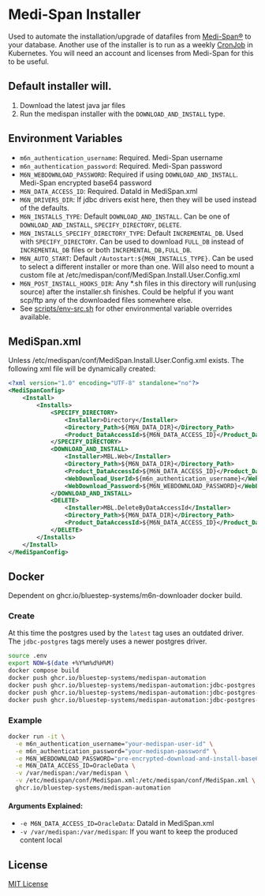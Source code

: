 # Medi-Span Installer

Used to automate the installation/upgrade of datafiles from [Medi-Span®](https://www.wolterskluwer.com/en/solutions/medi-span) to your database.
Another use of the installer is to run as a weekly [CronJob](helm/cronjob/README.md) in Kubernetes. You will need an account and licenses from Medi-Span for this to be useful.

## Default installer will.
1. Download the latest java jar files
1. Run the medispan installer with the `DOWNLOAD_AND_INSTALL` type.
## Environment Variables
- `m6n_authentication_username`: Required. Medi-Span username
- `m6n_authentication_password`: Required. Medi-Span password
- `M6N_WEBDOWNLOAD_PASSWORD`: Required if using `DOWNLOAD_AND_INSTALL`. Medi-Span encrypted base64 password
- `M6N_DATA_ACCESS_ID`: Required. DataId in MediSpan.xml
- `M6N_DRIVERS_DIR`: If jdbc drivers exist here, then they will be used instead of the defaults.
- `M6N_INSTALLS_TYPE`: Default `DOWNLOAD_AND_INSTALL`.  Can be one of `DOWNLOAD_AND_INSTALL`, `SPECIFY_DIRECTORY`, `DELETE`.
- `M6N_INSTALLS_SPECIFY_DIRECTORY_TYPE`: Default `INCREMENTAL_DB`. Used with `SPECIFY_DIRECTORY`. Can be used to download `FULL_DB` instead of `INCREMENTAL_DB` files or both `INCREMENTAL_DB,FULL_DB`.
- `M6N_AUTO_START`: Default `/Autostart:${M6N_INSTALLS_TYPE}`. Can be used to select a different installer or more than one.  Will also need to mount a custom file at /etc/medispan/conf/MediSpan.Install.User.Config.xml
- `M6N_POST_INSTALL_HOOKS_DIR`: Any *.sh files in this directory will run(using source) after the installer.sh finishes. Could be helpful if you want scp/ftp any of the downloaded files somewhere else.
- See [scripts/env-src.sh](scripts/env-src.sh) for other environmental variable overrides available.

## MediSpan.xml
Unless /etc/medispan/conf/MediSpan.Install.User.Config.xml exists. The following xml file will be dynamically created:
```xml
<?xml version="1.0" encoding="UTF-8" standalone="no"?>
<MediSpanConfig>
    <Install>
        <Installs>
            <SPECIFY_DIRECTORY>
                <Installer>Directory</Installer>
                <Directory_Path>${M6N_DATA_DIR}</Directory_Path>
                <Product_DataAccessId>${M6N_DATA_ACCESS_ID}</Product_DataAccessId>
            </SPECIFY_DIRECTORY>
            <DOWNLOAD_AND_INSTALL>
                <Installer>MBL.Web</Installer>
                <Directory_Path>${M6N_DATA_DIR}</Directory_Path>
                <Product_DataAccessId>${M6N_DATA_ACCESS_ID}</Product_DataAccessId>
                <WebDownload_UserId>${m6n_authentication_username}</WebDownload_UserId>
                <WebDownload_Password>${M6N_WEBDOWNLOAD_PASSWORD}</WebDownload_Password>
            </DOWNLOAD_AND_INSTALL>
            <DELETE>
                <Installer>MBL.DeleteByDataAccessId</Installer>
                <Directory_Path>${M6N_DATA_DIR}</Directory_Path>
                <Product_DataAccessId>${M6N_DATA_ACCESS_ID}</Product_DataAccessId>
            </DELETE>
        </Installs>
    </Install>
</MediSpanConfig>
```

## Docker

Dependent on ghcr.io/bluestep-systems/m6n-downloader docker build.

### Create
At this time the postgres used by the `latest` tag uses an outdated driver.
The `jdbc-postgres` tags merely uses a newer postgres driver.
```bash
source .env
export NOW=$(date +%Y%m%d%H%M) 
docker compose build
docker push ghcr.io/bluestep-systems/medispan-automation
docker push ghcr.io/bluestep-systems/medispan-automation:jdbc-postgres
docker push ghcr.io/bluestep-systems/medispan-automation:jdbc-postgres-${NOW}
docker push ghcr.io/bluestep-systems/medispan-automation:jdbc-postgres-${PGVERSION}
```

### Example
```bash
docker run -it \
  -e m6n_authentication_username="your-medispan-user-id" \
  -e m6n_authentication_password="your-medispan-password" \
  -e M6N_WEBDOWNLOAD_PASSWORD="pre-encrypted-download-and-install-base64-password" \
  -e M6N_DATA_ACCESS_ID=OracleData \
  -v /var/medispan:/var/medispan \
  -v /etc/medispan/conf/MediSpan.xml:/etc/medispan/conf/MediSpan.xml \
  ghcr.io/bluestep-systems/medispan-automation
```

#### Arguments Explained:
- `-e M6N_DATA_ACCESS_ID=OracleData`: DataId in MediSpan.xml
- `-v /var/medispan:/var/medispan`: If you want to keep the produced content local

## License
[MIT License](LICENSE)

